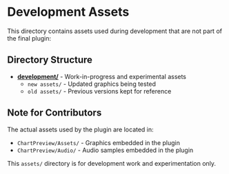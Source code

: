 # Development Assets

This directory contains assets used during development that are not part of the final plugin:

## Directory Structure

- **[development/](development/)** - Work-in-progress and experimental assets
  - `new assets/` - Updated graphics being tested
  - `old assets/` - Previous versions kept for reference

## Note for Contributors

The actual assets used by the plugin are located in:
- `ChartPreview/Assets/` - Graphics embedded in the plugin
- `ChartPreview/Audio/` - Audio samples embedded in the plugin

This `assets/` directory is for development work and experimentation only.